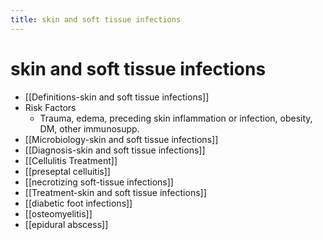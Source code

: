 ```yaml
---
title: skin and soft tissue infections
---
```

# skin and soft tissue infections

* [[Definitions-skin and soft tissue infections]]
* Risk Factors
	* Trauma, edema, preceding skin inflammation or infection, obesity, DM, other immunosupp.
* [[Microbiology-skin and soft tissue infections]]
* [[Diagnosis-skin and soft tissue infections]]
* [[Cellulitis Treatment]] 
* [[preseptal celluitis]]
* [[necrotizing soft-tissue infections]]
* [[Treatment-skin and soft tissue infections]]
* [[diabetic foot infections]]
* [[osteomyelitis]]
* [[epidural abscess]]
